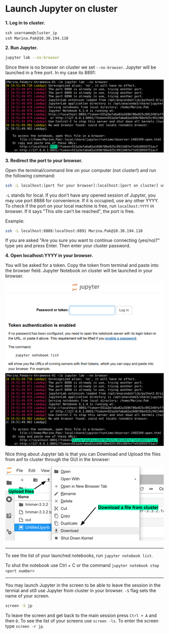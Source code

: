 # Launch Jupyter on cluster

**1. Log in to cluster.**

`ssh username@cluster_ip` \
`ssh Marina.Pak@10.30.194.110`

**2. Run Jupyter.**

```bash
jupyter lab --no-browser
```

Since there is no browser on cluster we set `--no-browser`. Jupyter will be launched in a free port. In my case its 8891: 

<img src='https://github.com/litvinanna/intro_to_prog/raw/main/command_line/port.png'>

**3. Redirect the port to your browser.**

Open the terminal/command line on your computer (not cluster!) and run the following command:

```bash
ssh -L localhost:[port for your browser]:localhost:[port on cluster] username@10.30.194.110
```

`-L` stands for local. If you don't have any opened session of Jupyter, you may use port 8888 for convenience. If it is occupied, use any other YYYY. To check if the port on your local machine is free,  run `localhost:YYYY` in browser. If it says "This site can’t be reached", the port is free.

Example:

```bash
ssh -L localhost:8888:localhost:8891 Marina.Pak@10.30.194.110
```

If you are asked "Are you sure you want to continue connecting (yes/no)?" type yes and press Enter. Then enter your cluster password.

**4. Open localhost:YYYY in your browser.**

You will be asked for a token. Copy the token from terminal and paste into the browser field. Jupyter Notebook on cluster will be launched in your browser.

<img src='https://github.com/litvinanna/intro_to_prog/raw/main/command_line/paste_token.png' align='center'>
<img src='https://github.com/litvinanna/intro_to_prog/raw/main/command_line/token.png'>

Nice thing about Jupyter lab is that you can Download and Upload the files from anf to cluster through the GUI in the browser:

<img src='https://github.com/litvinanna/intro_to_prog/raw/main/command_line/upload_download.png'>

<hr>

To see the list of your launched notebooks, run `jupyter notebook list`.

To shut the notebook use Ctrl + C or the command `jupyter notebook stop <port number>`

<hr>

You may launch Jupyter in the screen to be able to leave the session in the termial and still use Jupyter from cluster in your browser. `-S` flag sets the name of your screen.

```bash
screen -S jp
```

To leave the screen and get back to the main session press `Ctrl + A` and then `D`. To see the list of your screens use `screen -ls`. To enter the screen type `screen -r jp`.
